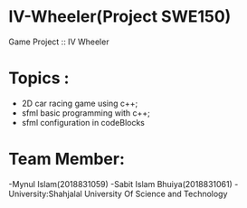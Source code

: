 # IV-Wheeler(Project SWE150)
Game Project  ::  IV Wheeler

# Topics :

- 2D car racing game using c++;
- sfml basic programming with c++;
- sfml configuration in codeBlocks 
# Team Member:
-Mynul Islam(2018831059)
-Sabit Islam Bhuiya(2018831061)
-University:Shahjalal University Of Science and Technology
